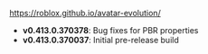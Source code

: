 https://roblox.github.io/avatar-evolution/

- **v0.413.0.370378**: Bug fixes for PBR properties
- **v0.413.0.370037**: Initial pre-release build
